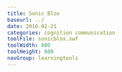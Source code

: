 ```yaml
---
title: Sonic Blox
baseurl: ../
date: 2016-02-21
categories: cognition communication
toolFile: sonicblox.swf
toolWidth: 800
toolHeight: 600
navGroup: learningtools
---
```

